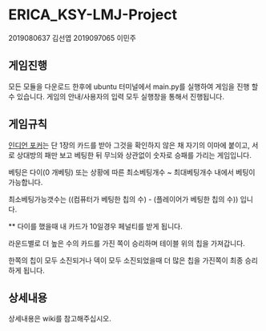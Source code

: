 # ERICA_KSY-LMJ-Project
2019080637 김선엽
2019097065 이민주

## 게임진행
모든 모듈을 다운로드 한후에 ubuntu 터미널에서 main.py를 실행하여 게임을 진행 할 수 있습니다.
게임의 안내/사용자의 입력 모두 실행창을 통해서 진행됩니다.

## 게임규칙

[인디언 포커](https://ko.wikipedia.org/wiki/%EC%9D%B8%EB%94%94%EC%96%B8_%ED%8F%AC%EC%BB%A4)는 단 1장의 카드를 받아 그것을 확인하지 않은 채 자기의 이마에 붙이고, 서로 상대방의 패만 보고 베팅한 뒤 무늬와 상관없이 숫자로 승패를 가리는 게임입니다.

베팅은 다이(0 개베팅) 또는 상황에 따른 최소베팅개수 ~ 최대베팅개수 내에서 베팅이 가능합니다.

최소베팅가능갯수는 ((컴퓨터가 베팅한 칩의 수) - (플레이어가 베팅한 칩의 수)) 입니다.

** 다이를 했을때 내 카드가 10일경우 페널티를 받게 됩니다.

라운드별로 더 높은 수의 카드를 가진 쪽이 승리하며 테이블 위의 칩을 가져갑니다.

한쪽의 칩이 모두 소진되거나 덱이 모두 소진되었을때 더 많은 칩을 가진쪽이 최종 승리하게 됩니다.

## 상세내용
상세내용은 wiki를 참고해주십시오.
